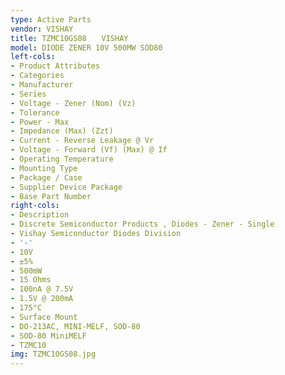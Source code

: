 ```yaml
---
type: Active Parts
vendor: VISHAY
title: TZMC10GS08　　VISHAY
model: DIODE ZENER 10V 500MW SOD80
left-cols:
- Product Attributes
- Categories
- Manufacturer
- Series
- Voltage - Zener (Nom) (Vz)
- Tolerance
- Power - Max
- Impedance (Max) (Zzt)
- Current - Reverse Leakage @ Vr
- Voltage - Forward (Vf) (Max) @ If
- Operating Temperature
- Mounting Type
- Package / Case
- Supplier Device Package
- Base Part Number
right-cols:
- Description
- Discrete Semiconductor Products , Diodes - Zener - Single
- Vishay Semiconductor Diodes Division
- '-'
- 10V
- ±5%
- 500mW
- 15 Ohms
- 100nA @ 7.5V
- 1.5V @ 200mA
- 175°C
- Surface Mount
- DO-213AC, MINI-MELF, SOD-80
- SOD-80 MiniMELF
- TZMC10
img: TZMC10GS08.jpg
---
```


